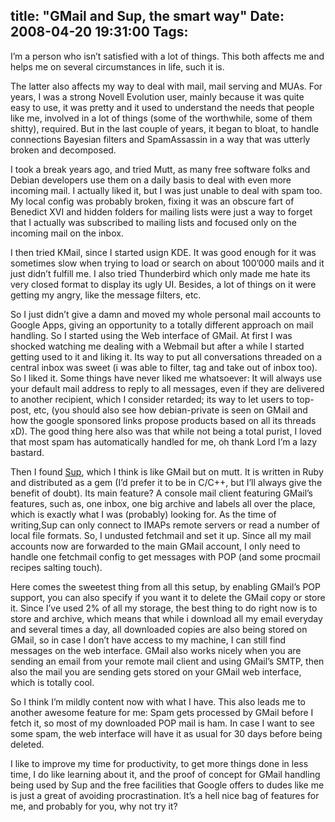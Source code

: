 title: "GMail and Sup, the smart way"
Date: 2008-04-20 19:31:00
Tags: 
---
<p>I&#8217;m a person who isn&#8217;t satisfied with a lot of things. This both affects me and helps me on several circumstances in life, such it is.</p>
<p>The latter also affects my way to deal with mail, mail serving and MUAs. For years, I was a strong Novell Evolution user, mainly because it was quite easy to use, it was pretty and it used to understand the needs that people like me, involved in a lot of things (some of the worthwhile, some of them shitty), required. But in the last couple of years, it began to bloat, to handle connections Bayesian filters and SpamAssassin in a way that was utterly broken and decomposed.</p>
<p>I took a break years ago, and tried Mutt, as many free software folks and Debian developers use them on a daily basis to deal with even more incoming mail. I actually liked it, but I was just unable to deal with spam too. My local config was probably broken, fixing it was an obscure fart of Benedict XVI and hidden folders for mailing lists were just a way to forget that I actually was subscribed to mailing lists and focused only on the incoming mail on the inbox.</p>
<p>I then tried KMail, since I started usign KDE. It was good enough for it was sometimes slow when trying to load or search on about 100&#8217;000 mails and it just didn&#8217;t fulfill me. I also tried Thunderbird which only made me hate its very closed format to display its ugly UI. Besides, a lot of things on it were getting my angry, like the message filters, etc.</p>
<p>So I just didn&#8217;t give a damn and moved my whole personal mail accounts to Google Apps, giving an opportunity to a totally different approach on mail handling. So I started using the Web interface of GMail. At first I was shocked watching me dealing with a Webmail but after a while I started getting used to it and liking it. Its way to put all conversations threaded on a central inbox was sweet (i was able to filter, tag and take out of inbox too). So I liked it. Some things have never liked me whatsoever: It will always use your default mail address to reply to all messages, even if they are delivered to another recipient, which I consider retarded; its way to let users to top-post, etc, (you should also see how debian-private is seen on GMail and how the google sponsored links propose products based on all its threads xD). The good thing here also was that while not being a total purist, I loved that most spam has automatically handled for me, oh thank Lord I&#8217;m a lazy bastard. </p>
<p>Then I found <a href="http://sup.rubyforge.org" target="_blank">Sup</a>, which I think is like GMail but on mutt. It is written in Ruby and distributed as a gem (I&#8217;d prefer it to be in C/C++, but I&#8217;ll always give the benefit of doubt). Its main feature? A console mail client featuring GMail&#8217;s features, such as, one inbox, one big archive and labels all over the place, which is exactly what I was (probably) looking for. As the time of writing,Sup can only connect to IMAPs remote servers or read a number of local file formats. So, I undusted fetchmail and set it up. Since all my mail accounts now are forwarded to the main GMail account, I only need to handle one fetchmail config to get messages with POP (and some procmail recipes salting touch).</p>
<p>Here comes the sweetest thing from all this setup, by enabling GMail&#8217;s POP support, you can also specify if you want it to delete the GMail copy or store it. Since I&#8217;ve used 2% of all my storage, the best thing to do right now is to store and archive, which means that while i download all my email everyday and several times a day, all downloaded copies are also being stored on GMail, so in case I don&#8217;t have access to my machine, I can still find messages on the web interface. GMail also works nicely when you are sending an email from your remote mail client and using GMail&#8217;s SMTP, then also the mail you are sending gets stored on your GMail web interface, which is totally cool.</p>
<p>So I think I&#8217;m mildly content now with what I have. This also leads me to another awesome feature for me: Spam gets processed by GMail before I fetch it, so most of my downloaded POP mail is ham. In case I want to see some spam, the web interface will have it as usual for 30 days before being deleted.</p>
<p>I like to improve my time for productivity, to get more things done in less time, I do like learning about it, and the proof of concept for GMail handling being used by Sup and the free facilities that Google offers to dudes like me is just a great of avoiding procrastination. It&#8217;s a hell nice bag of features for me, and probably for you, why not try it?</p>
